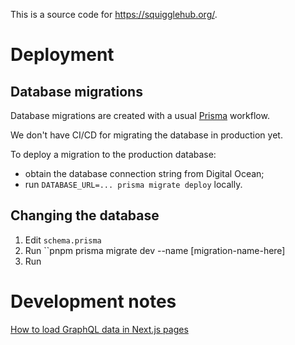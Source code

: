 This is a source code for https://squigglehub.org/.

# Deployment

## Database migrations

Database migrations are created with a usual [Prisma](https://www.prisma.io/) workflow.

We don't have CI/CD for migrating the database in production yet.

To deploy a migration to the production database:

- obtain the database connection string from Digital Ocean;
- run `DATABASE_URL=... prisma migrate deploy` locally.

## Changing the database

1. Edit `schema.prisma`
2. Run ``pnpm prisma migrate dev --name [migration-name-here]
3. Run

# Development notes

[How to load GraphQL data in Next.js pages](/docs/relay-pages.md)
